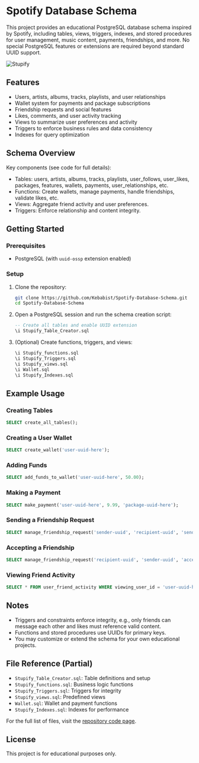 # Spotify Database Schema

This project provides an educational PostgreSQL database schema inspired by Spotify, including tables, views, triggers, indexes, and stored procedures for user management, music content, payments, friendships, and more. No special PostgreSQL features or extensions are required beyond standard UUID support.

![Stupify](https://github.com/user-attachments/assets/47c18cdc-10f5-4933-8348-175ad6e9f9e3)
## Features

- Users, artists, albums, tracks, playlists, and user relationships
- Wallet system for payments and package subscriptions
- Friendship requests and social features
- Likes, comments, and user activity tracking
- Views to summarize user preferences and activity
- Triggers to enforce business rules and data consistency
- Indexes for query optimization

## Schema Overview

Key components (see code for full details):

- Tables: users, artists, albums, tracks, playlists, user_follows, user_likes, packages, features, wallets, payments, user_relationships, etc.
- Functions: Create wallets, manage payments, handle friendships, validate likes, etc.
- Views: Aggregate friend activity and user preferences.
- Triggers: Enforce relationship and content integrity.

## Getting Started

### Prerequisites

- PostgreSQL (with `uuid-ossp` extension enabled)

### Setup

1. Clone the repository:
   ```bash
   git clone https://github.com/Kebabist/Spotify-Database-Schema.git
   cd Spotify-Database-Schema
   ```

2. Open a PostgreSQL session and run the schema creation script:
   ```sql
   -- Create all tables and enable UUID extension
   \i Stupify_Table_Creator.sql
   ```

3. (Optional) Create functions, triggers, and views:
   ```sql
   \i Stupify_functions.sql
   \i Stupify_Triggers.sql
   \i Stupify_views.sql
   \i Wallet.sql
   \i Stupify_Indexes.sql
   ```

## Example Usage

### Creating Tables

```sql
SELECT create_all_tables();
```

### Creating a User Wallet

```sql
SELECT create_wallet('user-uuid-here');
```

### Adding Funds

```sql
SELECT add_funds_to_wallet('user-uuid-here', 50.00);
```

### Making a Payment

```sql
SELECT make_payment('user-uuid-here', 9.99, 'package-uuid-here');
```

### Sending a Friendship Request

```sql
SELECT manage_friendship_request('sender-uuid', 'recipient-uuid', 'send');
```

### Accepting a Friendship

```sql
SELECT manage_friendship_request('recipient-uuid', 'sender-uuid', 'accept');
```

### Viewing Friend Activity

```sql
SELECT * FROM user_friend_activity WHERE viewing_user_id = 'user-uuid-here' LIMIT 50;
```

## Notes

- Triggers and constraints enforce integrity, e.g., only friends can message each other and likes must reference valid content.
- Functions and stored procedures use UUIDs for primary keys.
- You may customize or extend the schema for your own educational projects.

## File Reference (Partial)

- `Stupify_Table_Creator.sql`: Table definitions and setup
- `Stupify_functions.sql`: Business logic functions
- `Stupify_Triggers.sql`: Triggers for integrity
- `Stupify_views.sql`: Predefined views
- `Wallet.sql`: Wallet and payment functions
- `Stupify_Indexes.sql`: Indexes for performance

For the full list of files, visit the [repository code page](https://github.com/Kebabist/Spotify-Database-Schema).

## License

This project is for educational purposes only.
